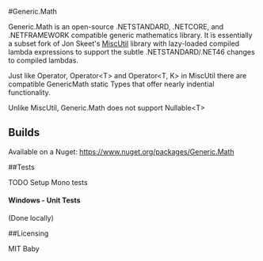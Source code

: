 #Generic.Math

Generic.Math is an open-source .NETSTANDARD, .NETCORE, and .NETFRAMEWORK compatible generic mathematics library. It is essentially a subset fork of Jon Skeet's [MiscUtil](http://www.yoda.arachsys.com/csharp/miscutil/) library with lazy-loaded compiled lambda expressions to support the subtle .NETSTANDARD/.NET46 changes to compiled lambdas.

Just like Operator, Operator\<T\> and Operator\<T, K\> in MiscUtil there are compatible GenericMath static Types that offer nearly indential functionality.

Unlike MiscUtil, Generic.Math does not support Nullable\<T\>

## Builds

Available on a Nuget: https://www.nuget.org/packages/Generic.Math

##Tests

TODO Setup Mono tests

#### Windows - Unit Tests

(Done locally)

##Licensing

MIT Baby
